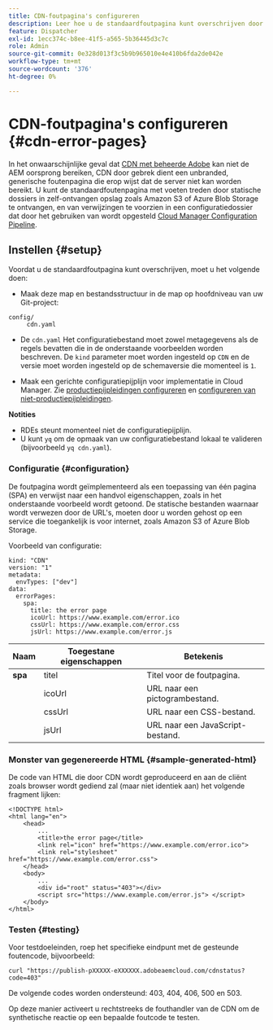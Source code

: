 ```yaml
---
title: CDN-foutpagina's configureren
description: Leer hoe u de standaardfoutpagina kunt overschrijven door statische bestanden te hosten in zelfgehoste opslag zoals Amazon S3 of Azure Blob Storage, en ernaar te verwijzen in een configuratiebestand dat wordt geïmplementeerd met de configuratiepijplijn van Cloud Manager.
feature: Dispatcher
exl-id: 1ecc374c-b8ee-41f5-a565-5b36445d3c7c
role: Admin
source-git-commit: 0e328d013f3c5b9b965010e4e410b6fda2de042e
workflow-type: tm+mt
source-wordcount: '376'
ht-degree: 0%

---
```


# CDN-foutpagina&#39;s configureren {#cdn-error-pages}

In het onwaarschijnlijke geval dat [CDN met beheerde Adobe](/help/implementing/dispatcher/cdn.md#aem-managed-cdn) kan niet de AEM oorsprong bereiken, CDN door gebrek dient een unbranded, generische foutenpagina die erop wijst dat de server niet kan worden bereikt. U kunt de standaardfoutenpagina met voeten treden door statische dossiers in zelf-ontvangen opslag zoals Amazon S3 of Azure Blob Storage te ontvangen, en van verwijzingen te voorzien in een configuratiedossier dat door het gebruiken van wordt opgesteld [Cloud Manager Configuration Pipeline](/help/implementing/cloud-manager/configuring-pipelines/introduction-ci-cd-pipelines.md#config-deployment-pipeline).

## Instellen {#setup}

Voordat u de standaardfoutpagina kunt overschrijven, moet u het volgende doen:

* Maak deze map en bestandsstructuur in de map op hoofdniveau van uw Git-project:

```
config/
     cdn.yaml
```

* De `cdn.yaml` Het configuratiebestand moet zowel metagegevens als de regels bevatten die in de onderstaande voorbeelden worden beschreven. De `kind` parameter moet worden ingesteld op `CDN` en de versie moet worden ingesteld op de schemaversie die momenteel is `1`.

* Maak een gerichte configuratiepijplijn voor implementatie in Cloud Manager. Zie [productiepijpleidingen configureren](/help/implementing/cloud-manager/configuring-pipelines/configuring-production-pipelines.md) en [configureren van niet-productiepijpleidingen](/help/implementing/cloud-manager/configuring-pipelines/configuring-non-production-pipelines.md).

**Notities**

* RDEs steunt momenteel niet de configuratiepijplijn.
* U kunt `yq` om de opmaak van uw configuratiebestand lokaal te valideren (bijvoorbeeld `yq cdn.yaml`).

### Configuratie {#configuration}

De foutpagina wordt geïmplementeerd als een toepassing van één pagina (SPA) en verwijst naar een handvol eigenschappen, zoals in het onderstaande voorbeeld wordt getoond.  De statische bestanden waarnaar wordt verwezen door de URL&#39;s, moeten door u worden gehost op een service die toegankelijk is voor internet, zoals Amazon S3 of Azure Blob Storage.

Voorbeeld van configuratie:

```
kind: "CDN"
version: "1"
metadata:
  envTypes: ["dev"]
data:
  errorPages:
    spa:
      title: the error page
      icoUrl: https://www.example.com/error.ico
      cssUrl: https://www.example.com/error.css
      jsUrl: https://www.example.com/error.js
```

| Naam | Toegestane eigenschappen | Betekenis |
|-----------|--------------------------|-------------|
| **spa** | titel | Titel voor de foutpagina. |
|     | icoUrl | URL naar een pictogrambestand. |
|     | cssUrl | URL naar een CSS-bestand. |
|     | jsUrl | URL naar een JavaScript-bestand. |

### Monster van gegenereerde HTML {#sample-generated-html}

De code van HTML die door CDN wordt geproduceerd en aan de cliënt zoals browser wordt gediend zal (maar niet identiek aan) het volgende fragment lijken:

```
<!DOCTYPE html>
<html lang="en">
    <head>
        ...
        <title>the error page</title>
        <link rel="icon" href="https://www.example.com/error.ico">
        <link rel="stylesheet" href="https://www.example.com/error.css">
    </head>
    <body>
        ...
        <div id="root" status="403"></div>
        <script src="https://www.example.com/error.js"> </script>
    </body>
</html>
```

### Testen {#testing}

Voor testdoeleinden, roep het specifieke eindpunt met de gesteunde foutencode, bijvoorbeeld:

```
curl "https://publish-pXXXXX-eXXXXXX.adobeaemcloud.com/cdnstatus?code=403"
```

De volgende codes worden ondersteund: 403, 404, 406, 500 en 503.

Op deze manier activeert u rechtstreeks de fouthandler van de CDN om de synthetische reactie op een bepaalde foutcode te testen.
